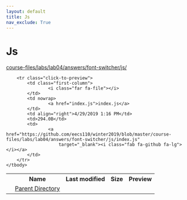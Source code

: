 ```yaml
---
layout: default
title: Js
nav_exclude: True
---
```


# Js

[course-files/labs/lab04/answers/font-switcher/js/](.)

<table class="tbl-files">
    <tbody>
        <tr>
            <th valign="top"></th>
            <th>Name</th>
            <th>Last modified</th>
            <th>Size</th>
            <th>Preview</th>
        </tr>
        <tr>
            <td valign="top">
                <i class="fa fa-folder-open"></i>
            </td>
            <td><a href="../">Parent Directory</a></td>
            <td>&nbsp;</td>
            <td>&nbsp;</td>
            <td>&nbsp;</td>
        </tr>

        <tr class="click-to-preview">
            <td class="first-column">
                    <i class="far fa-file"></i>
            </td>
            <td nowrap>
                    <a href="index.js">index.js</a>
            </td>
            <td align="right">4/29/2019 1:16 PM</td>
            <td>294.0B</td>
            <td>
                    <a href="https://github.com/eecs110/winter2019/blob/master/course-files/labs/lab04/answers/font-switcher/js/index.js"
                        target="_blank"><i class="fab fa-github fa-lg"></i></a>
            </td>
        </tr>
    </tbody>
</table>


